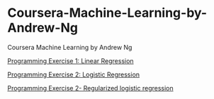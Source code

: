 # Coursera-Machine-Learning-by-Andrew-Ng
Coursera Machine Learning by Andrew Ng

[Programming Exercise 1: Linear Regression](https://nbviewer.jupyter.org/github/ChanchalKumarMaji/Coursera-Machine-Learning-by-Andrew-Ng/blob/master/Week%202/Notebook-ex1/Programming%20Exercise%201-%20Linear%20Regression.ipynb)

[Programming Exercise 2: Logistic Regression](https://nbviewer.jupyter.org/github/ChanchalKumarMaji/Coursera-Machine-Learning-by-Andrew-Ng/blob/master/Week%203/Notebook-ex2/Programming%20Exercise%202-%20Logistic%20Regression.ipynb)

[Programming Exercise 2- Regularized logistic regression](https://nbviewer.jupyter.org/github/ChanchalKumarMaji/Coursera-Machine-Learning-by-Andrew-Ng/blob/master/Week%203/Notebook-ex2/Programming%20Exercise%202-%20Regularized%20logistic%20regression.ipynb)
